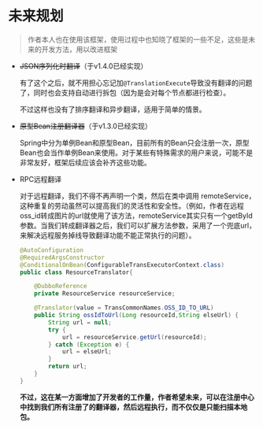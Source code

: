 # 未来规划

> 作者本人也在使用该框架，使用过程中也知晓了框架的一些不足，这些是未来的开发方法，用以改进框架

- ~~JSON序列化时翻译~~（于v1.4.0已经实现）

  有了这个之后，就不用担心忘记加`@TranslationExecute`导致没有翻译的问题了，同时也会支持自动进行拆包（因为是会对每个节点都进行检查）。

  不过这样也没有了排序翻译和异步翻译，适用于简单的情景。

- ~~原型Bean注册翻译器~~（于v1.3.0已经实现）

  Spring中分为单例Bean和原型Bean，目前所有的Bean只会注册一次，原型Bean也会当作单例Bean来使用。对于某些有特殊需求的用户来说，可能不是非常友好，框架后续应该会补齐这些功能。

- RPC远程翻译

  对于远程翻译，我们不得不再声明一个类，然后在类中调用 remoteService，这种重复的劳动虽然可以提高我们的灵活性和安全性。（例如，作者在远程oss_id转成图片的url就使用了该方法，remoteService其实只有一个getById参数。当我们转成翻译器之后，我们可以扩展方法参数，采用了一个兜底url，来解决远程服务掉线导致翻译功能不能正常执行的问题）。

  ```java
  @AutoConfiguration
  @RequiredArgsConstructor
  @ConditionalOnBean(ConfigurableTransExecutorContext.class)
  public class ResourceTranslator{
  
      @DubboReference
      private ResourceService resourceService;
  
      @Translator(value = TransCommonNames.OSS_ID_TO_URL)
      public String ossIdToUrl(Long resourceId,String elseUrl) {
          String url = null;
          try {
              url = resourceService.getUrl(resourceId);
          } catch (Exception e) {
              url = elseUrl;
          }
          return url;
      }
  }
  ```
  
  **不过，这在某一方面增加了开发者的工作量，作者希望未来，可以在注册中心中找到我们所有注册了的翻译器，然后远程执行，而不仅仅是只能扫描本地包。**